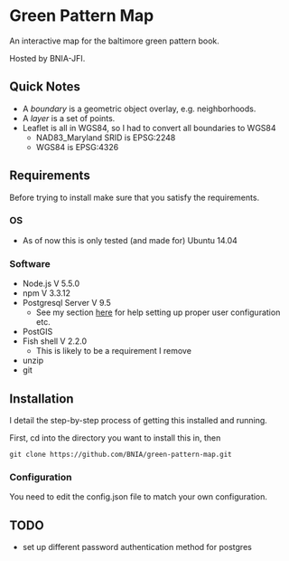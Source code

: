 # Green Pattern Map

An interactive map for the baltimore green pattern book.

Hosted by BNIA-JFI.

## Quick Notes

- A *boundary* is a geometric object overlay, e.g. neighborhoods.
- A *layer* is a set of points.
- Leaflet is all in WGS84, so I had to convert all boundaries
 to WGS84
  - NAD83_Maryland SRID is EPSG:2248
  - WGS84 is EPSG:4326

## Requirements

Before trying to install make sure that you satisfy the requirements.

### OS

- As of now this is only tested (and made for) Ubuntu 14.04

### Software

- Node.js V 5.5.0
- npm V 3.3.12
- Postgresql Server V 9.5
  - See my section
 [here](https://github.com/apathinwalking/linode-config#postgresql)
 for help setting up proper user configuration etc.
- PostGIS
- Fish shell V 2.2.0
  - This is likely to be a requirement I remove
- unzip
- git

## Installation

I detail the step-by-step process of getting this installed and running.

First, cd into the directory you want to install this in, then

```
git clone https://github.com/BNIA/green-pattern-map.git
```

### Configuration

You need to edit the config.json file to match your own configuration.

## TODO

- set up different password authentication method for postgres
